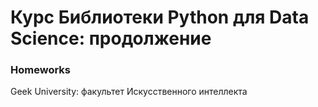 # Курс Библиотеки Python для Data Science: продолжение

### Homeworks

Geek University: факультет Искусственного интеллекта
